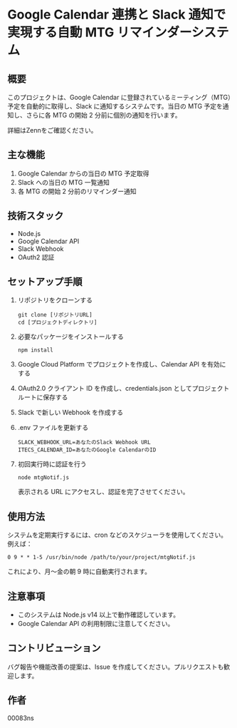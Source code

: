 # Google Calendar 連携と Slack 通知で実現する自動 MTG リマインダーシステム

## 概要

このプロジェクトは、Google Calendar に登録されているミーティング（MTG）予定を自動的に取得し、Slack に通知するシステムです。当日の MTG 予定を通知し、さらに各 MTG の開始 2 分前に個別の通知を行います。

詳細はZennをご確認ください。

## 主な機能

1. Google Calendar からの当日の MTG 予定取得
2. Slack への当日の MTG 一覧通知
3. 各 MTG の開始 2 分前のリマインダー通知

## 技術スタック

-   Node.js
-   Google Calendar API
-   Slack Webhook
-   OAuth2 認証

## セットアップ手順

1. リポジトリをクローンする

    ```
    git clone [リポジトリURL]
    cd [プロジェクトディレクトリ]
    ```

2. 必要なパッケージをインストールする

    ```
    npm install
    ```

3. Google Cloud Platform でプロジェクトを作成し、Calendar API を有効にする

4. OAuth2.0 クライアント ID を作成し、credentials.json としてプロジェクトルートに保存する

5. Slack で新しい Webhook を作成する

6. .env ファイルを更新する
    ```
    SLACK_WEBHOOK_URL=あなたのSlack Webhook URL
    ITECS_CALENDAR_ID=あなたのGoogle CalendarのID
    ```

7. 初回実行時に認証を行う
    ```
    node mtgNotif.js
    ```
    表示される URL にアクセスし、認証を完了させてください。

## 使用方法

システムを定期実行するには、cron などのスケジューラを使用してください。例えば：

```
0 9 * * 1-5 /usr/bin/node /path/to/your/project/mtgNotif.js
```

これにより、月〜金の朝 9 時に自動実行されます。

## 注意事項

-   このシステムは Node.js v14 以上で動作確認しています。
-   Google Calendar API の利用制限に注意してください。

## コントリビューション

バグ報告や機能改善の提案は、Issue を作成してください。プルリクエストも歓迎します。

## 作者

00083ns
